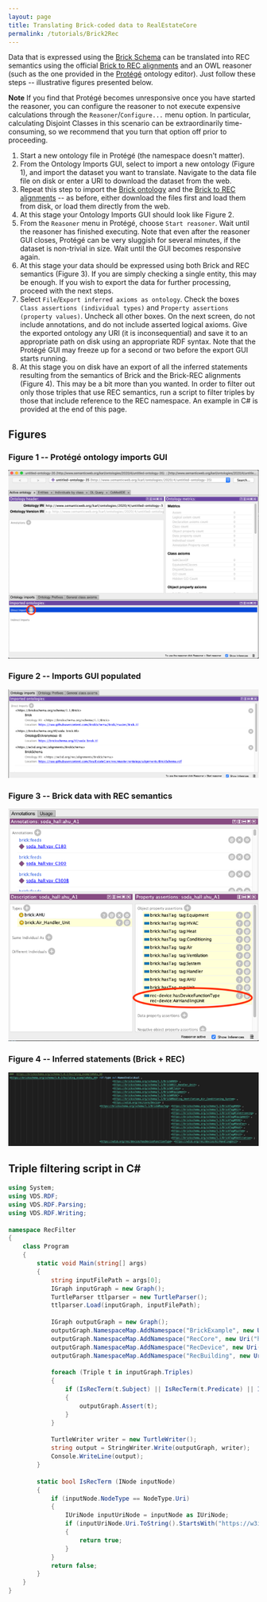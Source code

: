 ```yaml
---
layout: page
title: Translating Brick-coded data to RealEstateCore
permalink: /tutorials/Brick2Rec
---
```


Data that is expressed using the [Brick Schema](https://brickschema.org) can be translated into REC semantics using the official [Brick to REC alignments](https://raw.githubusercontent.com/RealEstateCore/rec/master/ontology/alignments/BrickSchema.rdf) and an OWL reasoner (such as the one provided in the [Protégé](https://protege.stanford.edu) ontology editor). Just follow these steps -- illustrative figures presented below.

**Note** If you find that Protégé becomes unresponsive once you have started the reasoner, you can configure the reasoner to not execute expensive calculations through the `Reasoner`/`Configure...` menu option. In particular, calculating Disjoint Classes in this scenario can be extraordinarily time-consuming, so we recommend that you turn that option off prior to proceeding.

1. Start a new ontology file in Protégé (the namespace doesn't matter).
2. From the Ontology Imports GUI, select to import a new ontology (Figure 1), and import the dataset you want to translate. Navigate to the data file file on disk or enter a URI to download the dataset from the web.
3. Repeat this step to import the [Brick ontology](https://raw.githubusercontent.com/BrickSchema/Brick/master/Brick.ttl) and the [Brick to REC alignments](https://raw.githubusercontent.com/RealEstateCore/rec/master/ontology/alignments/BrickSchema.rdf) -- as before, either download the files first and load them from disk, or load them directly from the web.
4. At this stage your Ontology Imports GUI should look like Figure 2.
5. From the `Reasoner` menu in Protégé, choose `Start reasoner`. Wait until the reasoner has finished executing. Note that even after the reasoner GUI closes, Protégé can be very sluggish for several minutes, if the dataset is non-trivial in size. Wait until the GUI becomes responsive again.
6. At this stage your data should be expressed using both Brick and REC semantics (Figure 3). If you are simply checking a single entity, this may be enough. If you wish to export the data for further processing, proceed with the next steps.
7. Select `File`/`Export inferred axioms as ontology`. Check the boxes `Class assertions (individual types)` and `Property assertions (property values)`. Uncheck all other boxes. On the next screen, do not include annotations, and do not include asserted logical axioms. Give the exported ontology any URI (it is inconsequential) and save it to an appropriate path on disk using an appropriate RDF syntax. Note that the Protégé GUI may freeze up for a second or two before the export GUI starts running.
8. At this stage you on disk have an export of all the inferred statements resulting from the semantics of Brick and the Brick-REC alignments (Figure 4). This may be a bit more than you wanted. In order to filter out only those triples that use REC semantics, run a script to filter triples by those that include reference to the REC namespace. An example in C# is provided at the end of this page.

## Figures

### Figure 1 -- Protégé ontology imports GUI

![Figure 1 -- Protégé ontology imports GUI](images/ImportGui.png)

### Figure 2 -- Imports GUI populated

![Figure 2 -- Imports GUI](images/ImportGuiPopulated.png)

### Figure 3 -- Brick data with REC semantics

![Figure 3 -- Brick data with REC semantics](images/RecSemanticsAdded.png)

### Figure 4 -- Inferred statements (Brick + REC)

![Figure 4 -- Inferred statements (Brick + REC)](images/AllInferredStatements.png)

## Triple filtering script in C#

```c#
using System;
using VDS.RDF;
using VDS.RDF.Parsing;
using VDS.RDF.Writing;

namespace RecFilter
{
    class Program
    {
        static void Main(string[] args)
        {
            string inputFilePath = args[0];
            IGraph inputGraph = new Graph();
            TurtleParser ttlparser = new TurtleParser();
            ttlparser.Load(inputGraph, inputFilePath);

            IGraph outputGraph = new Graph();
            outputGraph.NamespaceMap.AddNamespace("BrickExample", new Uri("https://brickschema.org/schema/1.0.2/building_example#"));
            outputGraph.NamespaceMap.AddNamespace("RecCore", new Uri("https://w3id.org/rec/core/"));
            outputGraph.NamespaceMap.AddNamespace("RecDevice", new Uri("https://w3id.org/rec/device/"));
            outputGraph.NamespaceMap.AddNamespace("RecBuilding", new Uri("https://w3id.org/rec/building/"));

            foreach (Triple t in inputGraph.Triples)
            {
                if (IsRecTerm(t.Subject) || IsRecTerm(t.Predicate) || IsRecTerm(t.Object))
                {
                    outputGraph.Assert(t);
                }
            }

            TurtleWriter writer = new TurtleWriter();
            string output = StringWriter.Write(outputGraph, writer);
            Console.WriteLine(output);
        }

        static bool IsRecTerm (INode inputNode)
        {
            if (inputNode.NodeType == NodeType.Uri)
            {
                IUriNode inputUriNode = inputNode as IUriNode;
                if (inputUriNode.Uri.ToString().StartsWith("https://w3id.org/rec/"))
                {
                    return true;
                }
            }
            return false;
        }
    }
}
```